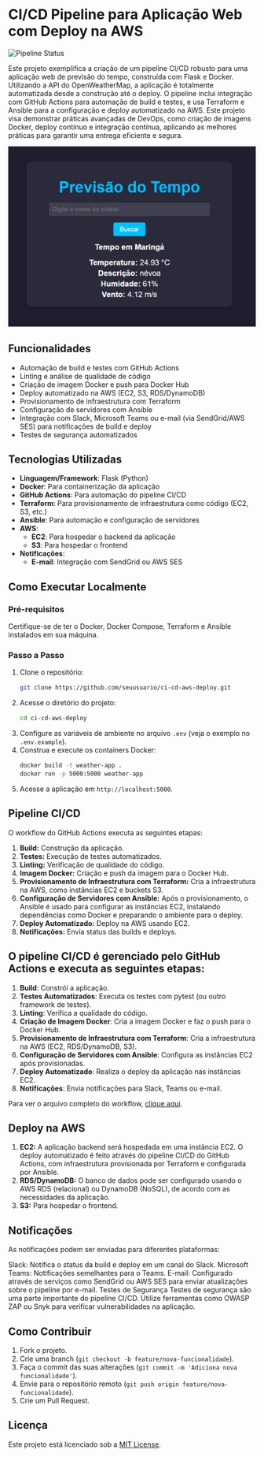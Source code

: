 # CI/CD Pipeline para Aplicação Web com Deploy na AWS

![Pipeline Status](https://github.com/AlanBReis/ci-cd-aws-deploy/workflows/Workflow%20deploy/badge.svg)

Este projeto exemplifica a criação de um pipeline CI/CD robusto para uma aplicação web de previsão do tempo, construída com Flask e Docker. Utilizando a API do OpenWeatherMap, a aplicação é totalmente automatizada desde a construção até o deploy. O pipeline inclui integração com GitHub Actions para automação de build e testes, e usa Terraform e Ansible para a configuração e deploy automatizado na AWS. Este projeto visa demonstrar práticas avançadas de DevOps, como criação de imagens Docker, deploy contínuo e integração contínua, aplicando as melhores práticas para garantir uma entrega eficiente e segura.

![imagem do projeto funcionando](weather-app/images/previsao-tempo.png)


## Funcionalidades

- Automação de build e testes com GitHub Actions
- Linting e análise de qualidade de código
- Criação de imagem Docker e push para Docker Hub
- Deploy automatizado na AWS (EC2, S3, RDS/DynamoDB)
- Provisionamento de infraestrutura com Terraform
- Configuração de servidores com Ansible
- Integração com Slack, Microsoft Teams ou e-mail (via SendGrid/AWS SES) para notificações de build e deploy
- Testes de segurança automatizados

## Tecnologias Utilizadas

- **Linguagem/Framework**: Flask (Python)
- **Docker**: Para containerização da aplicação
- **GitHub Actions**: Para automação do pipeline CI/CD
- **Terraform**: Para provisionamento de infraestrutura como código (EC2, S3, etc.)
- **Ansible**: Para automação e configuração de servidores
- **AWS**:
  - **EC2**: Para hospedar o backend da aplicação
  - **S3**: Para hospedar o frontend
- **Notificações**:
  - **E-mail**: Integração com SendGrid ou AWS SES

## Como Executar Localmente

### Pré-requisitos

Certifique-se de ter o Docker, Docker Compose, Terraform e Ansible instalados em sua máquina.

### Passo a Passo

1. Clone o repositório:
   ```bash
   git clone https://github.com/seuusuario/ci-cd-aws-deploy.git

2. Acesse o diretório do projeto:
    ```bash
    cd ci-cd-aws-deploy
    ```
3. Configure as variáveis de ambiente no arquivo `.env` (veja o exemplo no `.env.example`).
4. Construa e execute os containers Docker:
    ```bash
    docker build -t weather-app .
    docker run -p 5000:5000 weather-app
    ```
5. Acesse a aplicação em `http://localhost:5000`.

## Pipeline CI/CD
O workflow do GitHub Actions executa as seguintes etapas:
1. **Build:** Construção da aplicação.
2. **Testes:** Execução de testes automatizados.
3. **Linting:** Verificação de qualidade do código.
4. **Imagem Docker:** Criação e push da imagem para o Docker Hub.
5. **Provisionamento de Infraestrutura com Terraform:** Cria a infraestrutura na AWS, como instâncias EC2 e buckets S3.
6. **Configuração de Servidores com Ansible:** Após o provisionamento, o Ansible é usado para configurar as instâncias EC2, instalando dependências como Docker e preparando o ambiente para o deploy.
7. **Deploy Automatizado:** Deploy na AWS usando EC2.
8. **Notificações:** Envia status das builds e deploys.

## O pipeline CI/CD é gerenciado pelo GitHub Actions e executa as seguintes etapas:

1. **Build**: Constrói a aplicação.
2. **Testes Automatizados**: Executa os testes com pytest (ou outro framework de testes).
3. **Linting**: Verifica a qualidade do código.
4. **Criação de Imagem Docker**: Cria a imagem Docker e faz o push para o Docker Hub.
5. **Provisionamento de Infraestrutura com Terraform**: Cria a infraestrutura na AWS (EC2, RDS/DynamoDB, S3).
6. **Configuração de Servidores com Ansible**: Configura as instâncias EC2 após provisionadas.
7. **Deploy Automatizado**: Realiza o deploy da aplicação nas instâncias EC2.
8. **Notificações**: Envia notificações para Slack, Teams ou e-mail.

Para ver o arquivo completo do workflow, [clique aqui](D:\PROGRAMMER\ci-cd-aws-deploy\.github\workflows\main.yml).


## Deploy na AWS
1. **EC2:** A aplicação backend será hospedada em uma instância EC2. O deploy automatizado é feito através do pipeline CI/CD do GitHub Actions, com infraestrutura provisionada por Terraform e configurada por Ansible.
2. **RDS/DynamoDB:** O banco de dados pode ser configurado usando o AWS RDS (relacional) ou DynamoDB (NoSQL), de acordo com as necessidades da aplicação.
3. **S3:** Para hospedar o frontend.

## Notificações
As notificações podem ser enviadas para diferentes plataformas:

Slack: Notifica o status da build e deploy em um canal do Slack.
Microsoft Teams: Notificações semelhantes para o Teams.
E-mail: Configurado através de serviços como SendGrid ou AWS SES para enviar atualizações sobre o pipeline por e-mail.
Testes de Segurança
Testes de segurança são uma parte importante do pipeline CI/CD. Utilize ferramentas como OWASP ZAP ou Snyk para verificar vulnerabilidades na aplicação.

## Como Contribuir
1. Fork o projeto.
2. Crie uma branch (`git checkout -b feature/nova-funcionalidade`).
3. Faça o commit das suas alterações (`git commit -m 'Adiciona nova funcionalidade'`).
4. Envie para o repositório remoto (`git push origin feature/nova-funcionalidade`).
5. Crie um Pull Request.

## Licença
Este projeto está licenciado sob a [MIT License](./LICENSE).

